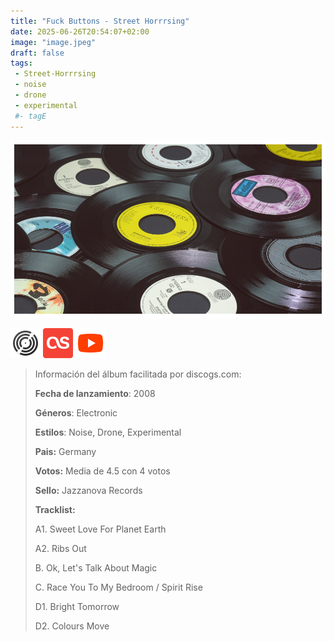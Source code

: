 ```yaml
---
title: "Fuck Buttons - Street Horrrsing"
date: 2025-06-26T20:54:07+02:00
image: "image.jpeg"
draft: false
tags:
 - Street-Horrrsing
 - noise
 - drone
 - experimental
 #- tagE
---
```

![cover](image.jpeg (Fuck-Buttons - Street-Horrrsing))
 
[![discogs](../links/svg/discogs.png (discogs))](https://www.discogs.com/master/8267)
[![lastfm](../links/svg/lastfm.png (lastfm))](https://www.last.fm/music/Fuck-Buttons/Street-Horrrsing)
[![youtube](../links/svg/youtube.png (youtube))](https://www.youtube.com/playlist?list=PLoVQSPhAgWlfjfADp0abB5nAUMG0gl-gK)
 
<!-- [![bandcamp](../links/svg/bandcamp.png (bandcamp))](error) error busqueda -->
<!-- [![musicbrainz](../links/svg/musicbrainz.png (musicbrainz))]() -->
<!-- [![spotify](../links/svg/spotify.png (putify))]() -->
<!-- [![wikipedia](../links/svg/wikipedia.png (wikipedia))](error) -->
 
> Información del álbum facilitada por discogs.com:
> 
> **Fecha de lanzamiento**: 2008
> 
> **Géneros**: Electronic
> 
> **Estilos**: Noise, Drone, Experimental
> 
> **Pais:** Germany
> 
> **Votos:** Media de 4.5 con 4 votos
> 
> **Sello:** Jazzanova Records
> 
> 
> 
> **Tracklist:**
> 
>   A1. Sweet Love For Planet Earth    
> 
>   A2. Ribs Out    
> 
>   B. Ok, Let's Talk About Magic    
> 
>   C. Race You To My Bedroom / Spirit Rise    
> 
>   D1. Bright Tomorrow    
> 
>   D2. Colours Move    
> 
